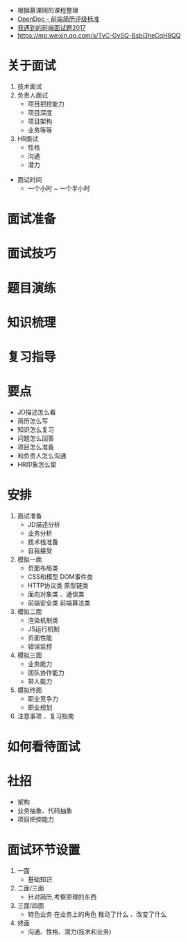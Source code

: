 * 根据慕课网的课程整理
* [OpenDoc - 前端简历评级标准](https://juejin.im/post/58b6679461ff4b006ccd825e)
* [我遇到的前端面试题2017](http://www.imooc.com/article/20319)
* https://mp.weixin.qq.com/s/TvC-GySQ-Bsbi3heCqH8QQ
# 关于面试
1. 技术面试
2. 负责人面试
    * 项目把控能力
    * 项目深度
    * 项目架构
    * 业务等等
3. HR面试   
    * 性格
    * 沟通
    * 潜力
* 面试时间 
    * 一个小时 ~ 一个半小时  
# 面试准备
# 面试技巧
# 题目演练
# 知识梳理
# 复习指导  
# 要点
   * JD描述怎么看
   * 简历怎么写
   * 知识怎么复习
   * 问题怎么回答
   * 项目怎么准备
   * 和负责人怎么沟通
   * HR印象怎么留
# 安排
1. 面试准备
    * JD描述分析
    * 业务分析
    * 技术栈准备
    * 自我接受
2. 模拟一面
    * 页面布局类
    * CSS和模型 DOM事件类
    * HTTP协议类  原型链类
    * 面向对象类  、通信类
    * 前端安全类  前端算法类   
3. 模拟二面
    * 渲染机制类
    * JS运行机制
    * 页面性能
    * 错误监控 
4. 模拟三面
    * 业务能力
    * 团队协作能力
    * 带人能力
5. 模拟终面
    * 职业竞争力
    * 职业规划
6. 注意事项  、复习指南   
# 如何看待面试 

# 社招
* 架构
* 业务抽象、代码抽象
* 项目把控能力
# 面试环节设置
1. 一面
    * 基础知识
2. 二面/三面
    * 针对简历,考察原理的东西
3. 三面/四面
    * 特色业务  在业务上的角色  推动了什么 、改变了什么
4. 终面
    * 沟通、性格、潜力(技术和业务)    


